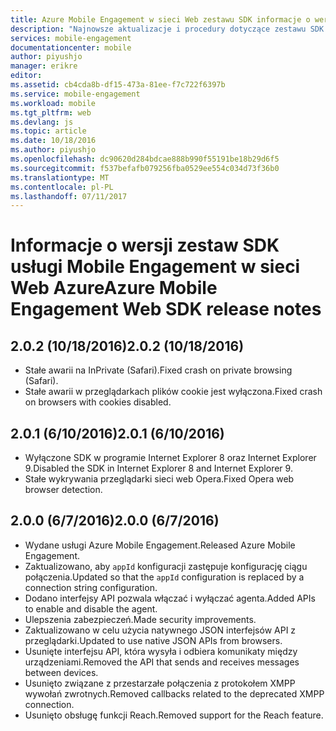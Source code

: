 ```yaml
---
title: Azure Mobile Engagement w sieci Web zestawu SDK informacje o wersji | Dokumentacja firmy Microsoft
description: "Najnowsze aktualizacje i procedury dotyczące zestawu SDK sieci Web dla usługi Azure Mobile Engagement"
services: mobile-engagement
documentationcenter: mobile
author: piyushjo
manager: erikre
editor: 
ms.assetid: cb4cda8b-df15-473a-81ee-f7c722f6397b
ms.service: mobile-engagement
ms.workload: mobile
ms.tgt_pltfrm: web
ms.devlang: js
ms.topic: article
ms.date: 10/18/2016
ms.author: piyushjo
ms.openlocfilehash: dc90620d284bdcae888b990f55191be18b29d6f5
ms.sourcegitcommit: f537befafb079256fba0529ee554c034d73f36b0
ms.translationtype: MT
ms.contentlocale: pl-PL
ms.lasthandoff: 07/11/2017
---
```

# <a name="azure-mobile-engagement-web-sdk-release-notes"></a><span data-ttu-id="f97b7-103">Informacje o wersji zestaw SDK usługi Mobile Engagement w sieci Web Azure</span><span class="sxs-lookup"><span data-stu-id="f97b7-103">Azure Mobile Engagement Web SDK release notes</span></span>
## <a name="202-10182016"></a><span data-ttu-id="f97b7-104">2.0.2 (10/18/2016)</span><span class="sxs-lookup"><span data-stu-id="f97b7-104">2.0.2 (10/18/2016)</span></span>
* <span data-ttu-id="f97b7-105">Stałe awarii na InPrivate (Safari).</span><span class="sxs-lookup"><span data-stu-id="f97b7-105">Fixed crash on private browsing (Safari).</span></span>
* <span data-ttu-id="f97b7-106">Stałe awarii w przeglądarkach plików cookie jest wyłączona.</span><span class="sxs-lookup"><span data-stu-id="f97b7-106">Fixed crash on browsers with cookies disabled.</span></span>

## <a name="201-6102016"></a><span data-ttu-id="f97b7-107">2.0.1 (6/10/2016)</span><span class="sxs-lookup"><span data-stu-id="f97b7-107">2.0.1 (6/10/2016)</span></span>
* <span data-ttu-id="f97b7-108">Wyłączone SDK w programie Internet Explorer 8 oraz Internet Explorer 9.</span><span class="sxs-lookup"><span data-stu-id="f97b7-108">Disabled the SDK in Internet Explorer 8 and Internet Explorer 9.</span></span>
* <span data-ttu-id="f97b7-109">Stałe wykrywania przeglądarki sieci web Opera.</span><span class="sxs-lookup"><span data-stu-id="f97b7-109">Fixed Opera web browser detection.</span></span>

## <a name="200-672016"></a><span data-ttu-id="f97b7-110">2.0.0 (6/7/2016)</span><span class="sxs-lookup"><span data-stu-id="f97b7-110">2.0.0 (6/7/2016)</span></span>
* <span data-ttu-id="f97b7-111">Wydane usługi Azure Mobile Engagement.</span><span class="sxs-lookup"><span data-stu-id="f97b7-111">Released Azure Mobile Engagement.</span></span>
* <span data-ttu-id="f97b7-112">Zaktualizowano, aby `appId` konfiguracji zastępuje konfigurację ciągu połączenia.</span><span class="sxs-lookup"><span data-stu-id="f97b7-112">Updated so that the `appId` configuration is replaced by a connection string configuration.</span></span>
* <span data-ttu-id="f97b7-113">Dodano interfejsy API pozwala włączać i wyłączać agenta.</span><span class="sxs-lookup"><span data-stu-id="f97b7-113">Added APIs to enable and disable the agent.</span></span>
* <span data-ttu-id="f97b7-114">Ulepszenia zabezpieczeń.</span><span class="sxs-lookup"><span data-stu-id="f97b7-114">Made security improvements.</span></span>
* <span data-ttu-id="f97b7-115">Zaktualizowano w celu użycia natywnego JSON interfejsów API z przeglądarki.</span><span class="sxs-lookup"><span data-stu-id="f97b7-115">Updated to use native JSON APIs from browsers.</span></span>
* <span data-ttu-id="f97b7-116">Usunięte interfejsu API, która wysyła i odbiera komunikaty między urządzeniami.</span><span class="sxs-lookup"><span data-stu-id="f97b7-116">Removed the API that sends and receives messages between devices.</span></span>
* <span data-ttu-id="f97b7-117">Usunięto związane z przestarzałe połączenia z protokołem XMPP wywołań zwrotnych.</span><span class="sxs-lookup"><span data-stu-id="f97b7-117">Removed callbacks related to the deprecated XMPP connection.</span></span>
* <span data-ttu-id="f97b7-118">Usunięto obsługę funkcji Reach.</span><span class="sxs-lookup"><span data-stu-id="f97b7-118">Removed support for the Reach feature.</span></span>

